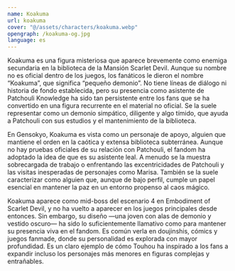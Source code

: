 ```yaml
---
name: Koakuma
url: koakuma
cover: "@/assets/characters/koakuma.webp"
opengraph: /koakuma-og.jpg
language: es
---
```


Koakuma es una figura misteriosa que aparece brevemente como enemiga secundaria en la biblioteca de la Mansión Scarlet Devil. Aunque su nombre no es oficial dentro de los juegos, los fanáticos le dieron el nombre “Koakuma”, que significa “pequeño demonio”. No tiene líneas de diálogo ni historia de fondo establecida, pero su presencia como asistente de Patchouli Knowledge ha sido tan persistente entre los fans que se ha convertido en una figura recurrente en el material no oficial. Se la suele representar como un demonio simpático, diligente y algo tímido, que ayuda a Patchouli con sus estudios y el mantenimiento de la biblioteca.

En Gensokyo, Koakuma es vista como un personaje de apoyo, alguien que mantiene el orden en la caótica y extensa biblioteca subterránea. Aunque no hay pruebas oficiales de su relación con Patchouli, el fandom ha adoptado la idea de que es su asistente leal. A menudo se la muestra sobrecargada de trabajo o enfrentando las excentricidades de Patchouli y las visitas inesperadas de personajes como Marisa. También se la suele caracterizar como alguien que, aunque de bajo perfil, cumple un papel esencial en mantener la paz en un entorno propenso al caos mágico.

Koakuma aparece como mid-boss del escenario 4 en Embodiment of Scarlet Devil, y no ha vuelto a aparecer en los juegos principales desde entonces. Sin embargo, su diseño —una joven con alas de demonio y vestido oscuro— ha sido lo suficientemente llamativo como para mantener su presencia viva en el fandom. Es común verla en doujinshis, cómics y juegos fanmade, donde su personalidad es explorada con mayor profundidad. Es un claro ejemplo de cómo Touhou ha inspirado a los fans a expandir incluso los personajes más menores en figuras complejas y entrañables.
